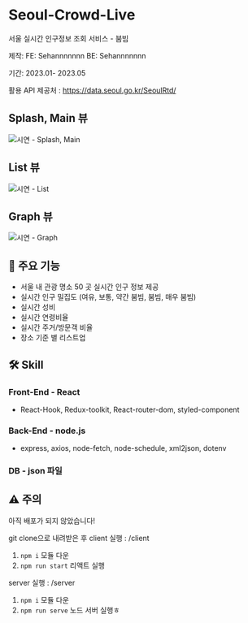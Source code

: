 # Seoul-Crowd-Live

서울 실시간 인구정보 조회 서비스 - 붐빔

제작: FE: Sehannnnnnn BE: Sehannnnnnn

기간: 2023.01- 2023.05

활용 API 제공처 : https://data.seoul.go.kr/SeoulRtd/

## Splash, Main 뷰 <br>
![시연 - Splash, Main](https://github.com/Sehannnnnnn/Seoul-Crowd-Live/assets/79133770/53ce4680-e87f-40c8-b183-bc8c3be5301d)

## List 뷰 <br>
![시연 - List](https://github.com/Sehannnnnnn/Seoul-Crowd-Live/assets/79133770/151b79b8-8993-4afb-88ad-73b8deed8014)

## Graph 뷰 <br>
![시연 - Graph](https://github.com/Sehannnnnnn/Seoul-Crowd-Live/assets/79133770/31a4df9a-71ab-49af-89da-946cffaec7ed)

## 🔭 주요 기능
- 서울 내 관광 명소 50 곳 실시간 인구 정보 제공
- 실시간 인구 밀집도 (여유, 보통, 약간 붐빔, 붐빔, 매우 붐빔)
- 실시간 성비
- 실시간 연령비율
- 실시간 주거/방문객 비율
- 장소 기준 별 리스트업

## 🛠️ Skill
### Front-End - React
- React-Hook, Redux-toolkit, React-router-dom, styled-component

### Back-End - node.js
- express, axios, node-fetch, node-schedule, xml2json, dotenv

### DB - json 파일

## ⚠️ 주의
아직 배포가 되지 않았습니다! 

git clone으로 내려받은 후
client 실행 : /client 
1. <code>npm i</code> 모듈 다운
2. <code>npm run start</code> 리액트 실행

server 실행 : /server
1. <code>npm i</code> 모듈 다운
2. <code>npm run serve</code> 노드 서버 실행ㅎ
